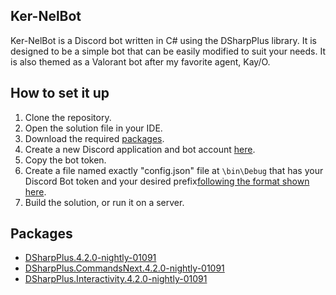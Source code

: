 ## Ker-NelBot
Ker-NelBot is a Discord bot written in C# using the DSharpPlus library. It is designed to be a simple bot that can be easily modified to suit your needs. It is also themed as a Valorant bot after my favorite agent, Kay/O.

## How to set it up
1) Clone the repository.
2) Open the solution file in your IDE.
3) Download the required [packages](https://github.com/carterawebb/Ker-NelBot#Packages).
4) Create a new Discord application and bot account [here](https://discord.com/developers/applications).
5) Copy the bot token.
6) Create a file named exactly "config.json" file at `\bin\Debug` that has your Discord Bot token and your desired prefix[following the format shown here](https://v12.discordjs.guide/creating-your-bot/configuration-files.html#implementing-your-config-file).
7) Build the solution, or run it on a server.

## Packages
 - [DSharpPlus.4.2.0-nightly-01091](https://www.nuget.org/packages/DSharpPlus/4.2.0-nightly-01094)
 - [DSharpPlus.CommandsNext.4.2.0-nightly-01091](https://www.nuget.org/packages/DSharpPlus.CommandsNext/4.2.0-nightly-01094)
 - [DSharpPlus.Interactivity.4.2.0-nightly-01091](https://www.nuget.org/packages/DSharpPlus.Interactivity/4.2.0-nightly-01094)
